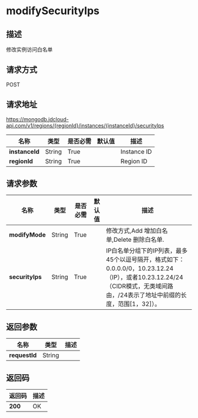 # modifySecurityIps


## 描述
修改实例访问白名单

## 请求方式
POST

## 请求地址
https://mongodb.jdcloud-api.com/v1/regions/{regionId}/instances/{instanceId}/securityIps

|名称|类型|是否必需|默认值|描述|
|---|---|---|---|---|
|**instanceId**|String|True| |Instance ID|
|**regionId**|String|True| |Region ID|

## 请求参数
|名称|类型|是否必需|默认值|描述|
|---|---|---|---|---|
|**modifyMode**|String|True| |修改方式,Add 增加白名单,Delete 删除白名单.|
|**securityIps**|String|True| |IP白名单分组下的IP列表，最多45个以逗号隔开，格式如下：0.0.0.0/0，10.23.12.24（IP），或者10.23.12.24/24（CIDR模式，无类域间路由，/24表示了地址中前缀的长度，范围[1，32]）。|


## 返回参数
|名称|类型|描述|
|---|---|---|
|**requestId**|String| |



## 返回码
|返回码|描述|
|---|---|
|**200**|OK|
